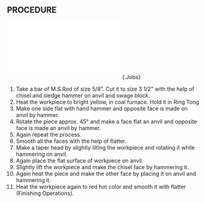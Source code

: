 ## PROCEDURE

![Hexagonal Chiesel](../../Common/img_pdf/Bsj_1_Dm.pdf "Hexagonal Chiesel"){.Jobs}

1. Take a bar of M.S.Rod of size 5/8". Cut it to size 3 1/2" with the help of chisel and sledge hammer on anvil and swage block. 
1. Heat the workpiece to bright yellow, in coal furnace. Hold it in Ring Tong 
1. Make one side flat with hand hammer and opposite face is made on anvil by hammer. 
1. Rotate the piece approx. 45° and make a face flat an anvil and opposite face is made an anvil by hammer. 
1. Again repeat the process. 
1. Smooth all the faces with the help of flatter. 
1. Make a taper head by slightly lilting the workpiece and rotating it while hammering on anvil. 
1. Again place the flat surface of workpiece on anvil.
1. Slightly lift the workpiece and make the chisel face by hammering it. 
1. Again heat the piece and make the other face by placing it on anvil and hammering it.
1. Heat the workpiece again to red hot color and smooth it with flatter (Finishing Operations). 
